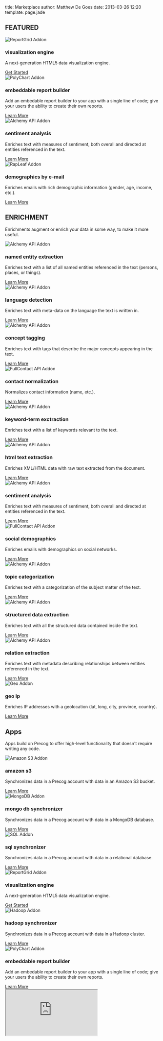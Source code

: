title: Marketplace
author: Matthew De Goes
date: 2013-03-26 12:20
template: page.jade

<div>
    <h2>FEATURED</h2>
</div>
<div class="three-columns">
    <div class="marketplace-item">
        <img class="align-center" src="/images/icon-addon-reportgrid.png" alt="ReportGrid Addon">
        <h3>visualization engine</h3>
        <p>A next-generation HTML5 data visualization engine.</p>
        <a href="/products/reportgrid/" class="small-button red-background">Get Started</a>
    </div>
    <div class="marketplace-item">
        <img class="align-center" src="/images/icon-addon-polychart.png" alt="PolyChart Addon">
        <h3>embeddable report builder</h3>
        <p>Add an embedable report builder to your app with a single line of code; give your users the ability to create their own reports.</p>
        <a href="#" class="small-button pop-up-form blue-background">Learn More</a>
    </div>
</div>
<div class="three-columns">
    <div class="marketplace-item">
        <img class="align-center" src="/images/icon-addon-alchemyapi.png" alt="Alchemy API Addon">
        <h3>sentiment analysis</h3>
        <p>Enriches text with measures of sentiment, both overall and directed at entities referenced in the text.</p>
        <a href="#" class="small-button pop-up-form blue-background">Learn More</a>
    </div>    
</div>
<div class="three-columns-end">
    <div class="marketplace-item">
        <img class="align-center" src="/images/icon-addon-rapleaf.png" alt="RapLeaf Addon">
        <h3>demographics by e-mail</h3>
        <p>Enriches emails with rich demographic information (gender, age, income, etc.).</p>
        <a href="#" class="small-button pop-up-form blue-background">Learn More</a>
    </div>
</div>
<div class="clear-left">
</div>
<div>
    <h2>ENRICHMENT</h2>
    <p>Enrichments augment or enrich your data in some way, to make it more useful.</p>
</div>
<div class="three-columns">
    <div class="marketplace-item">
        <img class="align-center" src="/images/icon-addon-alchemyapi.png" alt="Alchemy API Addon">
        <h3>named entity extraction</h3>
        <p>Enriches text with a list of all named entities referenced in the text (persons, places, or things).</p>
        <a href="#" class="small-button pop-up-form blue-background">Learn More</a>
    </div>
    <div class="marketplace-item">
        <img class="align-center" src="/images/icon-addon-alchemyapi.png" alt="Alchemy API Addon">
        <h3>language detection</h3>
        <p>Enriches text with meta-data on the language the text is written in.</p>
        <a href="#" class="small-button pop-up-form blue-background">Learn More</a>
    </div>
    <div class="marketplace-item">
        <img class="align-center" src="/images/icon-addon-alchemyapi.png" alt="Alchemy API Addon">
        <h3>concept tagging</h3>
        <p>Enriches text with tags that describe the major concepts appearing in the text.</p>
        <a href="#" class="small-button pop-up-form blue-background">Learn More</a>
    </div>
    <div class="marketplace-item">
        <img class="align-center" src="/images/icon-addon-fullcontact.png" alt="FullContact API Addon">
        <h3>contact normalization</h3>
        <p>Normalizes contact information (name, etc.).</p>
        <a href="#" class="small-button pop-up-form blue-background">Learn More</a>
    </div>
</div>
<div class="three-columns">
    <div class="marketplace-item">
        <img class="align-center" src="/images/icon-addon-alchemyapi.png" alt="Alchemy API Addon">
        <h3>keyword-term exctraction</h3>
        <p>Enriches text with a list of keywords relevant to the text.</p>
        <a href="#" class="small-button pop-up-form blue-background">Learn More</a>
    </div>
    <div class="marketplace-item">
        <img class="align-center" src="/images/icon-addon-alchemyapi.png" alt="Alchemy API Addon">
        <h3>html text extraction</h3>
        <p>Enriches XML/HTML data with raw text extracted from the document.</p>
        <a href="#" class="small-button pop-up-form blue-background">Learn More</a>
    </div>
    <div class="marketplace-item">
        <img class="align-center" src="/images/icon-addon-alchemyapi.png" alt="Alchemy API Addon">
        <h3>sentiment analysis</h3>
        <p>Enriches text with measures of sentiment, both overall and directed at entities referenced in the text.</p>
        <a href="#" class="small-button pop-up-form blue-background">Learn More</a>
    </div>
    <div class="marketplace-item">
        <img class="align-center" src="/images/icon-addon-fullcontact.png" alt="FullContact API Addon">
        <h3>social demographics</h3>
        <p>Enriches emails with demographics on social networks.</p>
        <a href="#" class="small-button pop-up-form blue-background">Learn More</a>
    </div>
</div>
<div class="three-columns-end">
    <div class="marketplace-item">
        <img class="align-center" src="/images/icon-addon-alchemyapi.png" alt="Alchemy API Addon">
        <h3>topic categorization</h3>
        <p>Enriches text with a categorization of the subject matter of the text.</p>
        <a href="#" class="small-button pop-up-form blue-background">Learn More</a>
    </div>
    <div class="marketplace-item">
        <img class="align-center" src="/images/icon-addon-alchemyapi.png" alt="Alchemy API Addon">
        <h3>structured data extraction</h3>
        <p>Enriches text with all the structured data contained inside the text.</p>
        <a href="#" class="small-button pop-up-form blue-background">Learn More</a>
    </div>
    <div class="marketplace-item">
        <img class="align-center" src="/images/icon-addon-alchemyapi.png" alt="Alchemy API Addon">
        <h3>relation extraction</h3>
        <p>Enriches text with metadata describing relationships between entities referenced in the text.</p>
        <a href="#" class="small-button pop-up-form blue-background">Learn More</a>
    </div>
    <div class="marketplace-item">
        <img class="align-center" src="/images/icon-addon-geo.png" alt="Geo Addon">
        <h3>geo ip</h3>
        <p>Enriches IP addresses with a geolocation (lat, long, city, province, country).</p>
        <a href="#" class="small-button pop-up-form blue-background">Learn More</a>
    </div>
</div>
<div class="clear-left">
</div>
<div>
    <h2>Apps</h2>
    <p>Apps build on Precog to offer high-level functionality that doesn't require writing any code.</p>
</div>
<div class="three-columns">
    <div class="marketplace-item">
        <img class="align-center" src="/images/icon-addon-amazons3.png" alt="Amazon S3 Addon">
        <h3>amazon s3</h3>
        <p>Synchronizes data in a Precog account with data in an Amazon S3 bucket.</p>
        <a href="#" class="small-button pop-up-form blue-background">Learn More</a>
    </div>
    <div class="marketplace-item">
        <img class="align-center" src="/images/icon-addon-mongodb.png" alt="MongoDB Addon">
        <h3>mongo db synchronizer</h3>
        <p>Synchronizes data in a Precog account with data in a MongoDB database.</p>
        <a href="#" class="small-button pop-up-form blue-background">Learn More</a>
    </div>
</div>
<div class="three-columns">
    <div class="marketplace-item">
        <img class="align-center" src="/images/icon-addon-sql.png" alt="SQL Addon">
        <h3>sql synchronizer</h3>
        <p>Synchronizes data in a Precog account with data in a relational database.</p>
        <a href="#" class="small-button pop-up-form blue-background">Learn More</a>
    </div>
    <div class="marketplace-item">
        <img class="align-center" src="/images/icon-addon-reportgrid.png" alt="ReportGrid Addon">
        <h3>visualization engine</h3>
        <p>A next-generation HTML5 data visualization engine.</p>
        <a href="/products/reportgrid/" class="small-button red-background">Get Started</a>
    </div>
</div>
<div class="three-columns-end">
    <div class="marketplace-item">
        <img class="align-center" src="/images/icon-addon-hadoop.png" alt="Hadoop Addon">
        <h3>hadoop synchronizer</h3>
        <p>Synchronizes data in a Precog account with data in a Hadoop cluster.</p>
        <a href="#" class="small-button pop-up-form blue-background">Learn More</a>
    </div>
    <div class="marketplace-item">
        <img class="align-center" src="/images/icon-addon-polychart.png" alt="PolyChart Addon">
        <h3>embeddable report builder</h3>
        <p>Add an embedable report builder to your app with a single line of code; give your users the ability to create their own reports.</p>
        <a href="#" class="small-button pop-up-form blue-background">Learn More</a>
    </div>
</div>
<div class="clear-left">
</div>
<div id="pop-up-form">
    <div class="icon-close-frame">
    </div>
    <div class="form-iframe">
       <iframe src="http://www2.precog.com/l/17892/2013-04-12/89mdw"></iframe>
    </div>
</div>